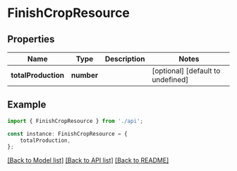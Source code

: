 # FinishCropResource


## Properties

Name | Type | Description | Notes
------------ | ------------- | ------------- | -------------
**totalProduction** | **number** |  | [optional] [default to undefined]

## Example

```typescript
import { FinishCropResource } from './api';

const instance: FinishCropResource = {
    totalProduction,
};
```

[[Back to Model list]](../README.md#documentation-for-models) [[Back to API list]](../README.md#documentation-for-api-endpoints) [[Back to README]](../README.md)
